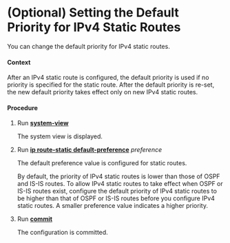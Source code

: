 (Optional) Setting the Default Priority for IPv4 Static Routes
==============================================================

You can change the default priority for IPv4 static routes.

#### Context

After an IPv4 static route is configured, the default priority is used if no priority is specified for the static route. After the default priority is re-set, the new default priority takes effect only on new IPv4 static routes.


#### Procedure

1. Run [**system-view**](cmdqueryname=system-view)
   
   
   
   The system view is displayed.
2. Run [**ip route-static default-preference**](cmdqueryname=ip+route-static+default-preference) *preference*
   
   
   
   The default preference value is configured for static routes.
   
   
   
   By default, the priority of IPv4 static routes is lower than those of OSPF and IS-IS routes. To allow IPv4 static routes to take effect when OSPF or IS-IS routes exist, configure the default priority of IPv4 static routes to be higher than that of OSPF or IS-IS routes before you configure IPv4 static routes. A smaller preference value indicates a higher priority.
3. Run [**commit**](cmdqueryname=commit)
   
   
   
   The configuration is committed.